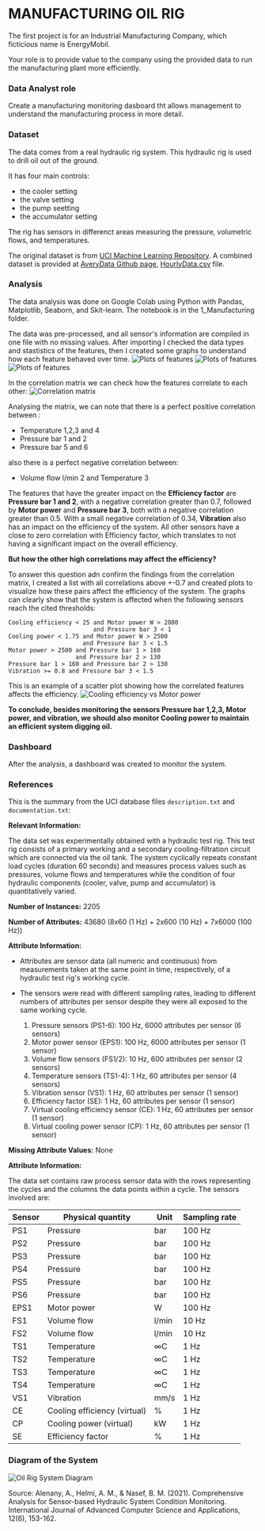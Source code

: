 # MANUFACTURING OIL RIG

The first project is for an Industrial Manufacturing Company, which ficticious name is EnergyMobil.

Your role is to provide value to the company using the provided data to run the manufacturing plant more efficiently. 

### Data Analyst role
Create a manufacturing monitoring dasboard tht allows management to understand the manufacturing process in more detail.

### Dataset
The data comes from a real hydraulic rig system. This hydraulic rig is used to drill oil out of the ground. 

It has four main controls:
- the cooler setting
- the valve setting
- the pump seetting
- the accumulator setting

The rig has sensors in differenct areas measuring the pressure, volumetric flows, and temperatures. 


The original dataset is from [UCI Machine Learning Repository](https://archive.ics.uci.edu/ml/machine-learning-databases/00447/). A combined dataset is provided at [AveryData Github page](https://github.com/AveryData/hp-pred), [HourlyData.csv](https://github.com/AveryData/hp-pred/blob/main/HourlyData.csv) file. 

### Analysis

The data analysis was done on Google Colab using Python with Pandas, Matplotlib, Seaborn, and Skit-learn. The notebook is in the 1_Manufacturing folder.

The data was pre-processed, and all sensor's information are compiled in one file with no missing values. After importing I checked the data types and stastistics of the features, then I created some graphs to understand how each feature behaved over time.
![Plots of features](images/time_cool_motor_vol.png)
![Plots of features](images/temp_vibr_effic.png)
![Plots of features](images/pressure.png)


In the correlation matrix we can check how the features correlate to each other:
![Correlation matrix](images/correlation_matrix.png)

Analysing the matrix, we can note that there is a perfect positive correlation between :
- Temperature 1,2,3 and 4
- Pressure bar 1 and 2
- Pressure bar 5 and 6 

also there is a perfect negative correlation between:
- Volume flow l/min 2 and Temperature 3

The features that have the greater impact on the **Efficiency factor** are **Pressure bar 1 and 2**, with a negative correlation greater than 0.7, followed by **Motor power** and **Pressure bar 3**, both with a negative correlation greater than 0.5. With a small negative correlation of  0.34, **Vibration** also has an impact on the efficiency of the system. All other sensors have a close to zero correlation with Efficiency factor, which translates to not having a significant impact on the overall efficiency.

**But how the other high correlations may affect the efficiency?**

To answer this question adn confirm the findings from the correlation matrix, I created a list with all correlations above +-0.7 and created plots to visualize how these pairs affect the efficiency of the system. 
The graphs can clearly show that the system is affected when the following sensors reach the cited thresholds:

    Cooling efficiency < 25 and Motor power W > 2800
                            and Pressure bar 3 < 1
    Cooling power < 1.75 and Motor power W > 2500
                         and Pressure bar 3 < 1.5
    Motor power > 2500 and Pressure bar 1 > 160
                       and Pressure bar 2 > 130
    Pressure bar 1 > 160 and Pressure bar 2 > 130
    Vibration >= 0.8 and Pressure bar 3 < 1.5
 
This is an example of a scatter plot showing how the correlated features affects the efficiency.
![Cooling efficiency vs Motor power](images/cooling_efficiency_motor_power.png)

**To conclude, besides monitoring the sensors Pressure bar 1,2,3, Motor power, and vibration, we should also monitor Cooling power to maintain an efficient system digging oil.**

### Dashboard

After the analysis, a dashboard was created to monitor the system. 

### References

This is the summary from the UCI database files `description.txt` and `documentation.txt`:

**Relevant Information:**

The data set was experimentally obtained with a hydraulic test rig. This test rig consists of a primary working and a secondary cooling-filtration circuit which are connected via the oil tank. The system cyclically repeats constant load cycles (duration 60 seconds) and measures process values such as pressures, volume flows and temperatures while the condition of four hydraulic components (cooler, valve, pump and accumulator) is quantitatively varied.

**Number of Instances:** 2205

**Number of Attributes:** 43680 (8x60 (1 Hz) + 2x600 (10 Hz) + 7x6000 (100 Hz))

**Attribute Information:**

- Attributes are sensor data (all numeric and continuous) from measurements taken at the same point in time, respectively, of a hydraulic test rig's working cycle.
- The sensors were read with different sampling rates, leading to different numbers of attributes per sensor despite they were all exposed to the same working cycle.
   
   1. Pressure sensors (PS1-6): 100 Hz, 6000 attributes per sensor (6 sensors)
   2. Motor power sensor (EPS1): 100 Hz, 6000 attributes per sensor (1 sensor)
   3. Volume flow sensors (FS1/2): 10 Hz, 600 attributes per sensor (2 sensors)
   4. Temperature sensors (TS1-4): 1 Hz, 60 attributes per sensor (4 sensors)
   5. Vibration sensor (VS1): 1 Hz, 60 attributes per sensor (1 sensor)
   6. Efficiency factor (SE): 1 Hz, 60 attributes per sensor (1 sensor)
   7. Virtual cooling efficiency sensor (CE): 1 Hz, 60 attributes per sensor (1 sensor)
   8. Virtual cooling power sensor (CP): 1 Hz, 60 attributes per sensor (1 sensor)


**Missing Attribute Values:** None

**Attribute Information:** 

The data set contains raw process sensor data with the rows representing the cycles and the columns the data points within a cycle. The sensors involved are:

Sensor	|	Physical quantity	|	Unit	|	Sampling rate
--------|-----------------------|-----------|-----------------
PS1	|	Pressure	|		bar	|	100 Hz
PS2	|	Pressure	|		bar	|	100 Hz
PS3	|	Pressure	|		bar	|	100 Hz
PS4	|	Pressure	|		bar	|	100 Hz
PS5	|	Pressure	|		bar	|	100 Hz
PS6	|	Pressure	|		bar	|	100 Hz
EPS1	|	Motor power		|	W	|	100 Hz
FS1	|	Volume flow		|	l/min	|	10 Hz
FS2	|	Volume flow		|	l/min	|	10 Hz
TS1	|	Temperature		|	∞C	|	1 Hz
TS2	|	Temperature		|	∞C	|	1 Hz
TS3	|	Temperature		|	∞C	|	1 Hz
TS4	|	Temperature		|	∞C	|	1 Hz
VS1	|	Vibration		|	mm/s	|	1 Hz
CE	|	Cooling efficiency (virtual)|	%	|	1 Hz
CP	|	Cooling power (virtual)	|	kW	|	1 Hz
SE	|	Efficiency factor	|	%	|	1 Hz

### Diagram of the System

![Oil Rig System Diagram](images/oil_rig_diagram.png)

Source: Alenany, A., Helmi, A. M., & Nasef, B. M. (2021). Comprehensive Analysis for Sensor-based Hydraulic System Condition Monitoring. International Journal of Advanced Computer Science and Applications, 12(6), 153-162.
